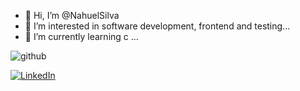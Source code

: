 - 👋 Hi, I’m @NahuelSilva
- 👀 I’m interested in software development, frontend and testing...
- 🌱 I’m currently learning c ...

<img align='right
' src="https://github-readme-stats.vercel.app/api?username=NahuelSilva28&show_icons=true&title_color=783c00&text_color=af552e&icon_color=783c00&bg_color=f8efd4&cache_seconds=2300" alt="github">

<a href="https://www.linkedin.com/in/nahuelsilva28/" title="Linkedin">
    <img src="https://img.shields.io/badge/-Linkedin-0e76a8?style=flat-square&logo=Linkedin&logoColor=white" alt="LinkedIn"/>
</a>

